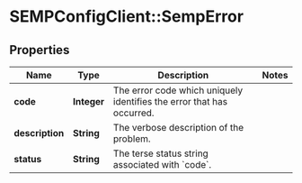 # SEMPConfigClient::SempError

## Properties
Name | Type | Description | Notes
------------ | ------------- | ------------- | -------------
**code** | **Integer** | The error code which uniquely identifies the error that has occurred. | 
**description** | **String** | The verbose description of the problem. | 
**status** | **String** | The terse status string associated with &#x60;code&#x60;. | 


